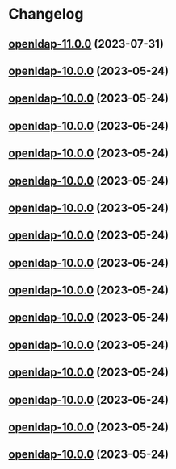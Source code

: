 # Changelog







## [openldap-11.0.0](https://github.com/truecharts/charts/compare/openldap-10.0.0...openldap-11.0.0) (2023-07-31)




## [openldap-10.0.0](https://github.com/truecharts/charts/compare/openldap-9.0.9...openldap-10.0.0) (2023-05-24)




## [openldap-10.0.0](https://github.com/truecharts/charts/compare/openldap-9.0.9...openldap-10.0.0) (2023-05-24)




## [openldap-10.0.0](https://github.com/truecharts/charts/compare/openldap-9.0.9...openldap-10.0.0) (2023-05-24)




## [openldap-10.0.0](https://github.com/truecharts/charts/compare/openldap-9.0.9...openldap-10.0.0) (2023-05-24)




## [openldap-10.0.0](https://github.com/truecharts/charts/compare/openldap-9.0.9...openldap-10.0.0) (2023-05-24)




## [openldap-10.0.0](https://github.com/truecharts/charts/compare/openldap-9.0.9...openldap-10.0.0) (2023-05-24)




## [openldap-10.0.0](https://github.com/truecharts/charts/compare/openldap-9.0.9...openldap-10.0.0) (2023-05-24)




## [openldap-10.0.0](https://github.com/truecharts/charts/compare/openldap-9.0.9...openldap-10.0.0) (2023-05-24)




## [openldap-10.0.0](https://github.com/truecharts/charts/compare/openldap-9.0.9...openldap-10.0.0) (2023-05-24)




## [openldap-10.0.0](https://github.com/truecharts/charts/compare/openldap-9.0.9...openldap-10.0.0) (2023-05-24)




## [openldap-10.0.0](https://github.com/truecharts/charts/compare/openldap-9.0.9...openldap-10.0.0) (2023-05-24)




## [openldap-10.0.0](https://github.com/truecharts/charts/compare/openldap-9.0.9...openldap-10.0.0) (2023-05-24)




## [openldap-10.0.0](https://github.com/truecharts/charts/compare/openldap-9.0.9...openldap-10.0.0) (2023-05-24)




## [openldap-10.0.0](https://github.com/truecharts/charts/compare/openldap-9.0.9...openldap-10.0.0) (2023-05-24)




## [openldap-10.0.0](https://github.com/truecharts/charts/compare/openldap-9.0.9...openldap-10.0.0) (2023-05-24)

